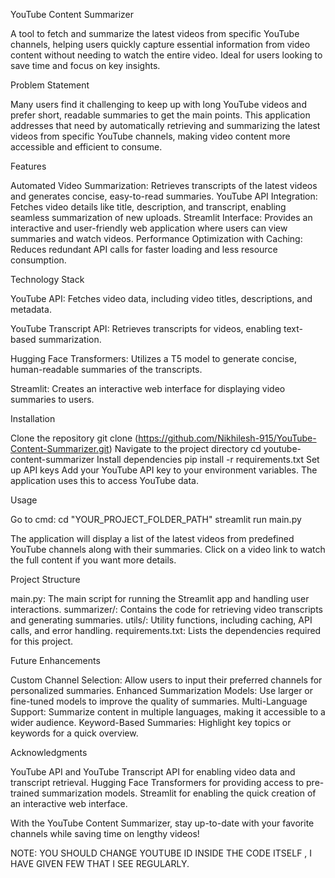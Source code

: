 YouTube Content Summarizer

A tool to fetch and summarize the latest videos from specific YouTube channels, helping users quickly capture essential information from video content without needing to watch the entire video. Ideal for users looking to save time and focus on key insights.

Problem Statement

Many users find it challenging to keep up with long YouTube videos and prefer short, readable summaries to get the main points. This application addresses that need by automatically retrieving and summarizing the latest videos from specific YouTube channels, making video content more accessible and efficient to consume.

Features

Automated Video Summarization: Retrieves transcripts of the latest videos and generates concise, easy-to-read summaries.
YouTube API Integration: Fetches video details like title, description, and transcript, enabling seamless summarization of new uploads.
Streamlit Interface: Provides an interactive and user-friendly web application where users can view summaries and watch videos.
Performance Optimization with Caching: Reduces redundant API calls for faster loading and less resource consumption.

Technology Stack

YouTube API: Fetches video data, including video titles, descriptions, and metadata.

YouTube Transcript API: Retrieves transcripts for videos, enabling text-based summarization.

Hugging Face Transformers: Utilizes a T5 model to generate concise, human-readable summaries of the transcripts.

Streamlit: Creates an interactive web interface for displaying video summaries to users.

Installation

Clone the repository
git clone (https://github.com/Nikhilesh-915/YouTube-Content-Summarizer.git)
Navigate to the project directory
cd youtube-content-summarizer
Install dependencies
pip install -r requirements.txt
Set up API keys
Add your YouTube API key to your environment variables. The application uses this to access YouTube data.

Usage

Go to cmd:
cd "YOUR_PROJECT_FOLDER_PATH"
streamlit run main.py

The application will display a list of the latest videos from predefined YouTube channels along with their summaries.
Click on a video link to watch the full content if you want more details.

Project Structure

main.py: The main script for running the Streamlit app and handling user interactions.
summarizer/: Contains the code for retrieving video transcripts and generating summaries.
utils/: Utility functions, including caching, API calls, and error handling.
requirements.txt: Lists the dependencies required for this project.

Future Enhancements

Custom Channel Selection: Allow users to input their preferred channels for personalized summaries.
Enhanced Summarization Models: Use larger or fine-tuned models to improve the quality of summaries.
Multi-Language Support: Summarize content in multiple languages, making it accessible to a wider audience.
Keyword-Based Summaries: Highlight key topics or keywords for a quick overview.



Acknowledgments

YouTube API and YouTube Transcript API for enabling video data and transcript retrieval.
Hugging Face Transformers for providing access to pre-trained summarization models.
Streamlit for enabling the quick creation of an interactive web interface.

With the YouTube Content Summarizer, stay up-to-date with your favorite channels while saving time on lengthy videos!

NOTE: YOU SHOULD CHANGE YOUTUBE ID INSIDE THE CODE ITSELF , I HAVE GIVEN FEW THAT I SEE REGULARLY. 
